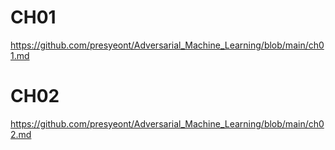 
# CH01
https://github.com/presyeont/Adversarial_Machine_Learning/blob/main/ch01.md
# CH02
https://github.com/presyeont/Adversarial_Machine_Learning/blob/main/ch02.md 
